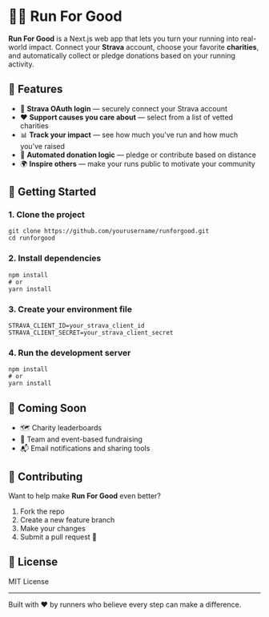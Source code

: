 # 🏃‍♂️ Run For Good

**Run For Good** is a Next.js web app that lets you turn your running into real-world impact. Connect your **Strava** account, choose your favorite **charities**, and automatically collect or pledge donations based on your running activity.

## 🌟 Features

- 🔐 **Strava OAuth login** — securely connect your Strava account
- ❤️ **Support causes you care about** — select from a list of vetted charities
- 📊 **Track your impact** — see how much you've run and how much you've raised
- 💸 **Automated donation logic** — pledge or contribute based on distance
- 🌍 **Inspire others** — make your runs public to motivate your community

## 🔧 Getting Started

### 1. Clone the project

```
git clone https://github.com/yourusername/runforgood.git
cd runforgood
```

### 2. Install dependencies

```
npm install
# or
yarn install
```

### 3. Create your environment file

```
STRAVA_CLIENT_ID=your_strava_client_id
STRAVA_CLIENT_SECRET=your_strava_client_secret
```

### 4. Run the development server

```
npm install
# or
yarn install
```
## 🧪 Coming Soon

- 🗺️ Charity leaderboards  
- 🏅 Team and event-based fundraising  
- 📬 Email notifications and sharing tools  

## 🤝 Contributing

Want to help make **Run For Good** even better?

1. Fork the repo  
2. Create a new feature branch  
3. Make your changes  
4. Submit a pull request 🙌  

## 📄 License

MIT License

---

Built with ❤️ by runners who believe every step can make a difference.
